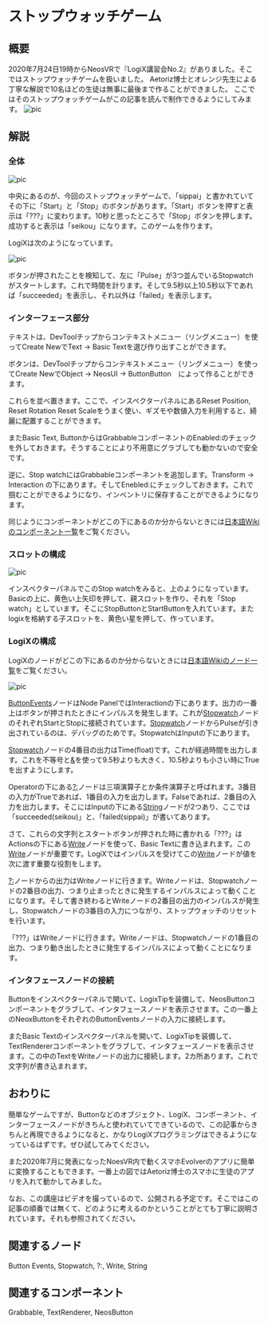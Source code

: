 <!-- NeosVR Techbook-->

# ストップウォッチゲーム

## 概要

2020年7月24日19時からNeosVRで『LogiX講習会No.2』がありました。そこではストップウォッチゲームを扱いました。
Aetoriz博士とオレンジ先生による丁寧な解説で10名ほどの生徒は無事に最後まで作ることができました。
ここではそのストップウォッチゲームがこの記事を読んで制作できるようにしてみます。
![pic](https://pbs.twimg.com/media/EdvFtIyUMAAtIuG?format=jpg&name=4096x4096 "pic")

## 解説

### 全体
![pic](https://pbs.twimg.com/media/Eds2M-dUYAAQfx-?format=jpg&name=large "pic")

中央にあるのが、今回のストップウォッチゲームで、「sippai」と書かれていてその下に「Start」と「Stop」のボタンがあります。「Start」ボタンを押すと表示は「???」に変わります。10秒と思ったところで「Stop」ボタンを押します。成功すると表示は「seikou」になります。このゲームを作ります。

LogiXは次のようになっています。

![pic](https://pbs.twimg.com/media/EdwK9iMU4AEKIuH?format=jpg&name=large "pic")

ボタンが押されたことを検知して、左に「Pulse」が3つ並んでいるStopwatchがスタートします。これで時間を計ります。そして9.5秒以上10.5秒以下であれば「succeeded」を表示し、それ以外は「failed」を表示します。

### インターフェース部分

テキストは、DevToolチップからコンテキストメニュー（リングメニュー）を使ってCreate NewでText → Basic Textを選び作り出すことができます。

ボタンは、DevToolチップからコンテキストメニュー（リングメニュー）を使ってCreate NewでObject → NeosUI → ButtonButton　によって作ることができます。

これらを並べ置きます。ここで、インスペクターパネルにあるReset Position, Reset Rotation Reset Scaleをうまく使い、ギズモや数値入力を利用すると、綺麗に配置することができます。

またBasic Text, ButtonからはGrabbableコンポーネントのEnabled:のチェックを外しておきます。そうすることにより不用意にグラブしても動かないので安全です。

逆に、Stop watchにはGrabbableコンポーネントを追加します。Transform → Interaction の下にあります。そしてEnebled:にチェックしておきます。これで掴むことができるようになり、インベントリに保存することができるようになります。

同じようにコンポーネントがどこの下にあるのか分からないときには[日本語Wikiのコンポーネント一覧](https://neosvrjp.memo.wiki/d/%a5%b3%a5%f3%a5%dd%a1%bc%a5%cd%a5%f3%a5%c8%b0%ec%cd%f7)をご覧ください。


### スロットの構成

![pic](https://pbs.twimg.com/media/EdwEZ0AVAAMyfZE?format=jpg&name=large "pic")

インスペクターパネルでこのStop watchをみると、上のようになっています。Basicの上に、黄色い上矢印を押して、親スロットを作り、それを「Stop watch」としています。そこにStopButtonとStartButtonを入れています。またlogixを格納する子スロットを、黄色い星を押して、作っています。

### LogiXの構成

LogiXのノードがどこの下にあるのか分からないときには[日本語Wikiのノード一覧](https://neosvrjp.memo.wiki/d/%a5%ce%a1%bc%a5%c9%b0%ec%cd%f7)をご覧ください。

![pic](https://pbs.twimg.com/media/EdwK9iMU4AEKIuH?format=jpg&name=large "pic")

[ButtonEvents](https://neosvrjp.memo.wiki/d/Button%20Events)ノードはNode PanelではInteractionの下にあります。出力の一番上はボタンが押されたときにインパルスを発生します。これが[Stopwatch](https://neosvrjp.memo.wiki/d/Stopwatch)ノードのそれぞれStartとStopに接続されています。[Stopwatch](https://neosvrjp.memo.wiki/d/Stopwatch)ノードからPulseが引き出されているのは、デバッグのためです。StopwatchはInputの下にあります。

[Stopwatch](https://neosvrjp.memo.wiki/d/Stopwatch)ノードの4番目の出力はTime(float)です。これが経過時間を出力します。これを不等号と[&](https://neosvrjp.memo.wiki/d/%26)を使って9.5秒よりも大きく、10.5秒よりも小さい時にTrueを出すようにします。

Operatorの下にある[?:](https://neosvrjp.memo.wiki/d/%3f%3a)ノードは三項演算子とか条件演算子と呼ばれます。3番目の入力がTrueであれば、1番目の入力を出力します。Falseであれば、2番目の入力を出力します。そこにはInputの下にある[String](https://neosvrjp.memo.wiki/d/string)ノードが2つあり、ここでは「succeeded(seikou)」と、「failed(sippai)」が書いてあります。

さて、これらの文字列とスタートボタンが押された時に書かれる「???」はActionsの下にある[Write](https://neosvrjp.memo.wiki/d/Write)ノードを使って、Basic Textに書き込まれます。この[Write](https://neosvrjp.memo.wiki/d/Write)ノードが重要です。LogiXではインパルスを受けてこの[Write](https://neosvrjp.memo.wiki/d/Write)ノードが値を次に渡す重要な役割をします。

[?:](https://neosvrjp.memo.wiki/d/%3f%3a)ノードからの出力はWriteノードに行きます。Writeノードは、Stopwatchノードの2番目の出力、つまり止まったときに発生するインパルスによって動くことになります。そして書き終わるとWriteノードの2番目の出力のインパルスが発生し、Stopwatchノードの3番目の入力につながり、ストップウォッチのリセットを行います。

「???」はWriteノードに行きます。Writeノードは、Stopwatchノードの1番目の出力、つまり動き出したときに発生するインパルスによって動くことになります。

### インタフェースノードの接続

Buttonをインスペクターパネルで開いて、LogixTipを装備して、NeosButtonコンポーネントをグラブして、インタフェースノードを表示させます。この一番上のNeoxButtonをそれぞれのButtonEventsノードの入力に接続します。

またBasic Textのインスペクターパネルを開いて、LogixTipを装備して、TextRendererコンポーネントをグラブして、インタフェースノードを表示させます。この中のTextをWriteノードの出力に接続します。2カ所あります。これで文字列が書き込まれます。

## おわりに

簡単なゲームですが、Buttonなどのオブジェクト、LogiX、コンポーネント、インターフェースノードがきちんと使われていてできているので、この記事からきちんと再現できるようになると、かなりLogiXプログラミングはできるようになっているはずです。ぜひ試してみてください。

また2020年7月に発表になったNoesVR内で動くスマホEvolverのアプリに簡単に変換することもできます。一番上の図ではAetoriz博士のスマホに生徒のアプリを入れて動かしてみました。

なお、この講座はビデオを撮っているので、公開される予定です。そこではこの記事の順番では無くて、どのように考えるのかということがとても丁寧に説明されています。それも参照されてください。

## 関連するノード

Button Events, Stopwatch, ?:, Write, String

## 関連するコンポーネント

Grabbable, TextRenderer, NeosButton
<!-- ## 追記 -->